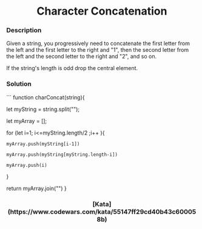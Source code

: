 <h1 align='center'>
Character Concatenation
</h1>
<h3>
Description
</h3>
<text>
Given a string, you progressively need to concatenate the first letter from the left and the first letter to the right and "1", then the second letter from the left and the second letter to the right and "2", and so on.

If the string's length is odd drop the central element.
</text>

<h3>
Solution
</h3>
```
function charConcat(string){
 
  let myString = string.split("");
  
  let myArray = [];
  
  for (let i=1; i<=myString.length/2 ;i++ ){

    myArray.push(myString[i-1])
 
    myArray.push(myString[myString.length-i])

    myArray.push(i)
  }

   return myArray.join("")
}
<h3 align='center'>
[Kata](https://www.codewars.com/kata/55147ff29cd40b43c600058b)
</h3>
